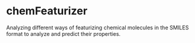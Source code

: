 # chemFeaturizer
Analyzing different ways of featurizing chemical molecules in the SMILES format to analyze and predict their properties. 
